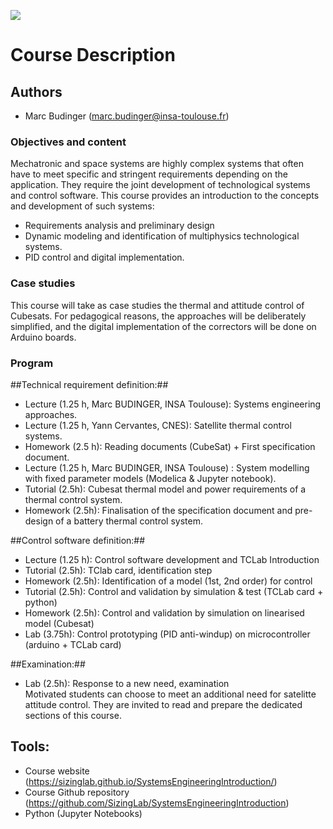 ![](../images/header.jpg)


# Course Description


## Authors
- Marc Budinger (marc.budinger@insa-toulouse.fr)


### Objectives and content
Mechatronic and space systems are highly complex systems that often have to meet specific and stringent requirements depending on the application. They require the joint development of technological systems and control software. 
This course provides an introduction to the concepts and development of such systems:
- Requirements analysis and preliminary design
- Dynamic modeling and identification of multiphysics technological systems. 
- PID control and digital implementation.

### Case studies
This course will take as case studies the thermal and attitude control of Cubesats. For pedagogical reasons, the approaches will be deliberately simplified, and the digital implementation of the correctors will be done on Arduino boards. 

### Program

##Technical requirement definition:##    
- Lecture (1.25 h, Marc BUDINGER, INSA Toulouse): Systems engineering approaches.    
- Lecture (1.25 h, Yann Cervantes, CNES): Satellite thermal control systems.  
- Homework (2.5 h): Reading documents (CubeSat) + First specification document.  
- Lecture (1.25 h, Marc BUDINGER, INSA Toulouse) : System modelling with fixed parameter models (Modelica & Jupyter notebook).  
- Tutorial (2.5h): Cubesat thermal model and power requirements of a thermal control system.    
- Homework (2.5h): Finalisation of the specification document and pre-design of a battery thermal control system.  

##Control software definition:##    
- Lecture (1.25 h): Control software development and TCLab Introduction
- Tutorial (2.5h): TClab card, identification step
- Homework (2.5h): Identification of a model (1st, 2nd order) for control
- Tutorial (2.5h): Control and validation by simulation & test (TCLab card + python)
- Homework (2.5h): Control and validation by simulation on linearised model (Cubesat)
- Lab (3.75h): Control prototyping (PID anti-windup) on microcontroller (arduino + TCLab card)

##Examination:##
- Lab (2.5h): Response to a new need, examination  
Motivated students can choose to meet an additional need for satelitte attitude control. They are invited to read and prepare the dedicated sections of this course. 


## Tools:
- Course website (https://sizinglab.github.io/SystemsEngineeringIntroduction/)
- Course Github repository (https://github.com/SizingLab/SystemsEngineeringIntroduction)
- Python (Jupyter Notebooks)




